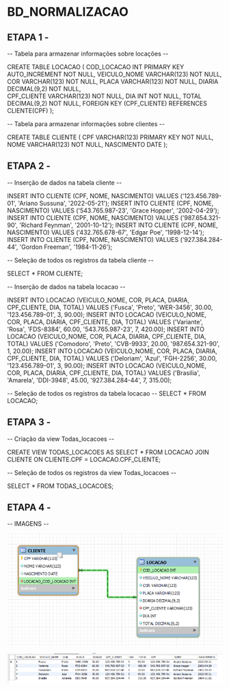 # BD_NORMALIZACAO

## ETAPA 1 -

-- Tabela para armazenar informações sobre locações --

CREATE TABLE LOCACAO (
    COD_LOCACAO INT PRIMARY KEY AUTO_INCREMENT NOT NULL,
    VEICULO_NOME VARCHAR(123) NOT NULL,
    COR VARCHAR(123) NOT NULL,
    PLACA VARCHAR(123) NOT NULL,
    DIARIA DECIMAL(9,2) NOT NULL,   
    CPF_CLIENTE VARCHAR(123) NOT NULL,
    DIA INT NOT NULL,
    TOTAL DECIMAL(9,2) NOT NULL,
    FOREIGN KEY (CPF_CLIENTE) REFERENCES CLIENTE(CPF)
);

-- Tabela para armazenar informações sobre clientes --

CREATE TABLE CLIENTE (
    CPF VARCHAR(123) PRIMARY KEY NOT NULL,
    NOME VARCHAR(123) NOT NULL,
    NASCIMENTO DATE
);

## ETAPA 2 -

-- Inserção de dados na tabela cliente --

INSERT INTO CLIENTE (CPF, NOME, NASCIMENTO) VALUES ('123.456.789-01', 'Ariano Sussuna', '2022-05-21');
INSERT INTO CLIENTE (CPF, NOME, NASCIMENTO) VALUES ('543.765.987-23', 'Grace Hopper', '2002-04-29');
INSERT INTO CLIENTE (CPF, NOME, NASCIMENTO) VALUES ('987.654.321-90', 'Richard Feynman', '2001-10-12');
INSERT INTO CLIENTE (CPF, NOME, NASCIMENTO) VALUES ('432.765.678-67', 'Edgar Poe', '1998-12-14');
INSERT INTO CLIENTE (CPF, NOME, NASCIMENTO) VALUES ('927.384.284-44', 'Gordon Freeman', '1984-11-26');

-- Seleção de todos os registros da tabela cliente --

SELECT * FROM CLIENTE;

-- Inserção de dados na tabela locacao --

INSERT INTO LOCACAO (VEICULO_NOME, COR, PLACA, DIARIA, CPF_CLIENTE, DIA, TOTAL) VALUES ('Fusca', 'Preto', 'WER-3456', 30.00, '123.456.789-01', 3, 90.00);
INSERT INTO LOCACAO (VEICULO_NOME, COR, PLACA, DIARIA, CPF_CLIENTE, DIA, TOTAL) VALUES ('Variante', 'Rosa', 'FDS-8384', 60.00, '543.765.987-23', 7, 420.00);
INSERT INTO LOCACAO (VEICULO_NOME, COR, PLACA, DIARIA, CPF_CLIENTE, DIA, TOTAL) VALUES ('Comodoro', 'Preto', 'CVB-9933', 20.00, '987.654.321-90', 1, 20.00);
INSERT INTO LOCACAO (VEICULO_NOME, COR, PLACA, DIARIA, CPF_CLIENTE, DIA, TOTAL) VALUES ('Deloriam', 'Azul', 'FGH-2256', 30.00, '123.456.789-01', 3, 90.00);
INSERT INTO LOCACAO (VEICULO_NOME, COR, PLACA, DIARIA, CPF_CLIENTE, DIA, TOTAL) VALUES ('Brasilia', 'Amarela', 'DDI-3948', 45.00, '927.384.284-44', 7, 315.00);

-- Seleção de todos os registros da tabela locacao --
SELECT * FROM LOCACAO;


## ETAPA 3 -

-- Criação da view Todas_locacoes -- 

CREATE VIEW TODAS_LOCACOES AS
    SELECT * FROM LOCACAO
    JOIN CLIENTE ON CLIENTE.CPF = LOCACAO.CPF_CLIENTE;

-- Seleção de todos os registros da view Todas_locacoes --

SELECT * FROM TODAS_LOCACOES;

## ETAPA 4 -

-- IMAGENS --

![FT1](https://github.com/RodrigoMaMoraes/BD_NORMALIZACAO/blob/main/locacao/ft1_locacao.png)

![FT2](https://github.com/RodrigoMaMoraes/BD_NORMALIZACAO/blob/main/locacao/ft2_locacao.png)


